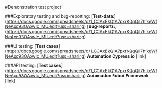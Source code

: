 #Demonstration test project

###Exploratory testing and bug-reporting:
[**Test-data:**] (https://docs.google.com/spreadsheets/d/1_CCAxEkQ1A7pxrKQqQil7hfkeWfNeAgc93OAxwIc_MU/edit?usp=sharing)
[**Bug-reports:**] (https://docs.google.com/spreadsheets/d/1_CCAxEkQ1A7pxrKQqQil7hfkeWfNeAgc93OAxwIc_MU/edit?usp=sharing)

###UI testing:
[**Test cases**] (https://docs.google.com/spreadsheets/d/1_CCAxEkQ1A7pxrKQqQil7hfkeWfNeAgc93OAxwIc_MU/edit?usp=sharing)
**Automation Cypress.io** [link]

###API testing:
[**Test cases**] (https://docs.google.com/spreadsheets/d/1_CCAxEkQ1A7pxrKQqQil7hfkeWfNeAgc93OAxwIc_MU/edit?usp=sharing)
**Automation Robot Framework** [link]
	
